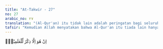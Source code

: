 ```yaml
---
title: "At-Takwir - 27"
no: 27
arabic_no: ٢٧
translation: "(Al-Qur'an) itu tidak lain adalah peringatan bagi seluruh alam, "
tafsir: "Kemudian Allah menyatakan bahwa Al-Qur'an itu tiada lain hanya peringatan bagi semesta alam, bagi mereka yang mempunyai hati cenderung kepada kebaikan. Namun demikian, tidak semua manusia dapat mengambil manfaat dari Al-Qur'an ini. Yang mengambil manfaat ialah siapa yang mau menempuh jalan yang lurus. Adapun orang yang menyimpang dari jalan itu, maka ia tidak dapat mengambil manfaat dari peringatan Al-Qur'an."
---
```


اِنْ هُوَ اِلَّا ذِكْرٌ لِّلْعٰلَمِيْنَۙ
